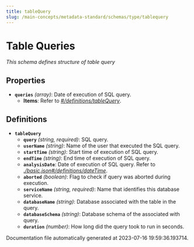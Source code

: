```yaml
---
title: tableQuery
slug: /main-concepts/metadata-standard/schemas/type/tablequery
---
```


# Table Queries

*This schema defines structure of table query*

## Properties

- **`queries`** *(array)*: Date of execution of SQL query.
  - **Items**: Refer to *[#/definitions/tableQuery](#definitions/tableQuery)*.
## Definitions

- <a id="definitions/tableQuery"></a>**`tableQuery`**
  - **`query`** *(string, required)*: SQL query.
  - **`userName`** *(string)*: Name of the user that executed the SQL query.
  - **`startTime`** *(string)*: Start time of execution of SQL query.
  - **`endTime`** *(string)*: End time of execution of SQL query.
  - **`analysisDate`**: Date of execution of SQL query. Refer to *[./basic.json#/definitions/dateTime](#basic.json#/definitions/dateTime)*.
  - **`aborted`** *(boolean)*: Flag to check if query was aborted during execution.
  - **`serviceName`** *(string, required)*: Name that identifies this database service.
  - **`databaseName`** *(string)*: Database associated with the table in the query.
  - **`databaseSchema`** *(string)*: Database schema of the associated with query.
  - **`duration`** *(number)*: How long did the query took to run in seconds.


Documentation file automatically generated at 2023-07-16 19:59:36.193714.
